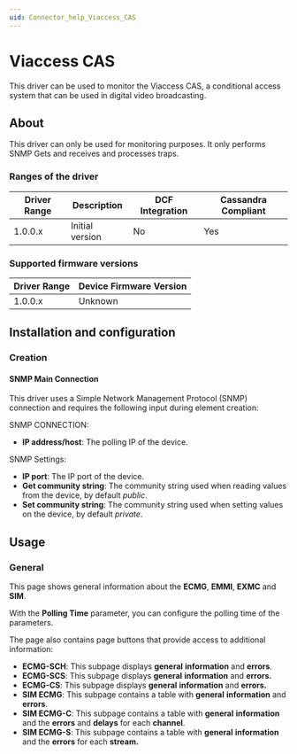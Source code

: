 ```yaml
---
uid: Connector_help_Viaccess_CAS
---
```


# Viaccess CAS

This driver can be used to monitor the Viaccess CAS, a conditional access system that can be used in digital video broadcasting.

## About

This driver can only be used for monitoring purposes. It only performs SNMP Gets and receives and processes traps.

### Ranges of the driver

| **Driver Range** | **Description** | **DCF Integration** | **Cassandra Compliant** |
|------------------|-----------------|---------------------|-------------------------|
| 1.0.0.x          | Initial version | No                  | Yes                     |

### Supported firmware versions

| **Driver Range** | **Device Firmware Version** |
|------------------|-----------------------------|
| 1.0.0.x          | Unknown                     |

## Installation and configuration

### Creation

#### SNMP Main Connection

This driver uses a Simple Network Management Protocol (SNMP) connection and requires the following input during element creation:

SNMP CONNECTION:

- **IP address/host**: The polling IP of the device.

SNMP Settings:

- **IP port**: The IP port of the device.
- **Get community string**: The community string used when reading values from the device, by default *public*.
- **Set community string**: The community string used when setting values on the device, by default *private*.

## Usage

### General

This page shows general information about the **ECMG**, **EMMI**, **EXMC** and **SIM**.

With the **Polling Time** parameter, you can configure the polling time of the parameters.

The page also contains page buttons that provide access to additional information:

- **ECMG-SCH**: This subpage displays **general** **information** and **errors**.
- **ECMG-SCS**: This subpage displays **general** **information** and **errors.**
- **ECMG-CS**: This subpage displays **general** **information** and **errors.**
- **SIM ECMG**: This subpage contains a table with **general** **information** and **errors**.
- **SIM ECMG-C**: This subpage contains a table with **general** **information** and the **errors** and **delays** for each **channel**.
- **SIM ECMG-S**: This subpage contains a table with **general** **information** and the **errors** for each **stream.**

